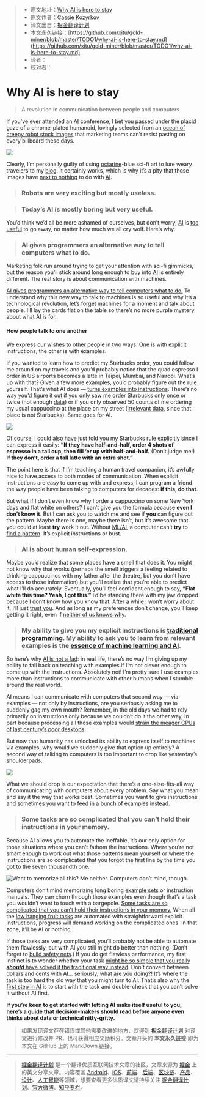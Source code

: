 > * 原文地址：[Why AI is here to stay](https://medium.com/hackernoon/why-ai-is-here-to-stay-9c75b1868b9b)
> * 原文作者：[Cassie Kozyrkov](https://medium.com/@kozyrkov)
> * 译文出自：[掘金翻译计划](https://github.com/xitu/gold-miner)
> * 本文永久链接：[https://github.com/xitu/gold-miner/blob/master/TODO1/why-ai-is-here-to-stay.md](https://github.com/xitu/gold-miner/blob/master/TODO1/why-ai-is-here-to-stay.md)
> * 译者：
> * 校对者：

# Why AI is here to stay

> A revolution in communication between people and computers

If you’ve ever attended an [AI](http://bit.ly/quaesita_ai) conference, I bet you passed under the placid gaze of a chrome-plated humanoid, lovingly selected from an [ocean of creepy robot stock images](https://twitter.com/hmason/status/1123750831587827713) that marketing teams can’t resist pasting on every billboard these days.

![](https://miro.medium.com/max/1400/1*YO5HhWqmVtefTl_aXi5xKw.png)

Clearly, I’m personally guilty of using [octarine](http://bit.ly/octarineai)-blue sci-fi art to lure weary travelers to my [blog](https://medium.com/@kozyrkov). It certainly works, which is why it’s a pity that those images have [next to nothing](http://bit.ly/quaesita_ai) to do with [AI](http://bit.ly/quaesita_ai).

> ### Robots are very exciting but mostly useless.

> ### Today’s AI is mostly boring but very useful.

You’d think we’d all be more ashamed of ourselves, but don’t worry, [AI](http://bit.ly/quaesita_ai) is [too useful](http://bit.ly/quaesita_island) to go away, no matter how much we all cry wolf. Here’s why.

> ### AI gives programmers an alternative way to tell computers what to do.

Marketing folk run around trying to get your attention with sci-fi gimmicks, but the reason you’ll stick around long enough to buy into [AI](http://bit.ly/quaesita_ai) is entirely different. The real story is about communication with machines.

[AI gives programmers an alternative way to tell computers what to do.](http://bit.ly/quaesita_simplest) To understand why this new way to talk to machines is so useful and why it’s a technological revolution, let’s forget machines for a moment and talk about people. I’ll lay the cards flat on the table so there’s no more purple mystery about what AI is for.

#### How people talk to one another

We express our wishes to other people in two ways. One is with explicit instructions, the other is with examples.

If you wanted to learn how to predict my Starbucks order, you could follow me around on my travels and you’d probably notice that the quad espresso I order in US airports becomes a latte in Taipei, Mumbai, and Nairobi. What’s up with that? Given a few more examples, you’d probably figure out the rule yourself. That’s what AI does — [turns examples into instructions](http://bit.ly/quaesita_emperor). There’s no way you’d figure it out if you only saw me order Starbucks only once or twice (not enough [data](http://bit.ly/quaesita_hist)) or if you only observed 50 counts of me ordering my usual cappuccino at the place on my street ([irrelevant data](http://bit.ly/quaesita_biasdef), since that place is not Starbucks). Same goes for AI.

![](https://cdn-images-1.medium.com/max/2000/0*KrYh8NjTt_xPqTM6.jpg)

Of course, I could also have just told you my Starbucks rule explicitly since I can express it easily: **“If they have half-and-half, order 4 shots of espresso in a tall cup, then fill ‘er up with half-and-half.** (Don’t judge me!) **If they don’t, order a tall latte with an extra shot.”**

The point here is that if I’m teaching a human travel companion, it’s awfully nice to have access to both modes of communication. When explicit instructions are easy to come up with and express, I can program a friend the way people have been talking to computers for decades: **if this, do that**.

But what if I don’t even know why I order a cappuccino on some New York days and flat white on others? I can’t give you the formula because **even I don’t know it**. But I can ask you to watch me and see if **you** can figure out the pattern. Maybe there is one, maybe there isn’t, but it’s awesome that you could at least **try** work it out. Without [ML/AI](http://bit.ly/quaesita_emperor), a computer can’t **try** to [find a pattern](http://bit.ly/quaesita_emperor). It’s explicit instructions or bust.

> ### AI is about human self-expression.

Maybe you’d realize that some places have a smell that does it. You might not know why that works (perhaps the smell triggers a feeling related to drinking cappuccinos with my father after the theatre, but you don’t have access to those information) but you’ll realize that you’re able to predict what I’ll do accurately. Eventually, you’ll feel confident enough to say, **“Flat white this time? Yeah, I got this.”** I’d be standing there with my jaw dropped because I don’t know how you know that. After a while I won’t worry about it, I’ll just [trust you](http://bit.ly/quaesita_donttrust). And as long as my preferences don’t change, you’ll keep getting it right, even if [neither of us knows why](http://bit.ly/quaesita_xai).

> ### My ability to give you my explicit instructions is [traditional programming](http://bit.ly/quaesita_simplest). My ability to ask you to learn from relevant examples is the [essence of machine learning and AI](http://bit.ly/quaesita_emperor).

So here’s why [AI is not a fad](http://bit.ly/quaesita_fad): in real life, there’s no way I’m giving up my ability to fall back on teaching with examples if I’m not clever enough to come up with the instructions. Absolutely not! I’m pretty sure I use examples more than instructions to communicate with other humans when I stumble around the real world.

AI means I can communicate with computers that second way — via examples — not only by instructions, are you seriously asking me to suddenly gag my own mouth? Remember, in the old days we had to rely primarily on instructions only because we couldn’t do it the other way, in part because processing all those examples would [strain the meager CPUs of last century’s poor desktops](http://bit.ly/forbes_ai).

But now that humanity has unlocked its ability to express itself to machines via examples, why would we suddenly give that option up entirely? A second way of talking to computers is too important to drop like yesterday’s shoulderpads.

![](https://cdn-images-1.medium.com/max/2000/0*dkk5YgpnY2U9DYJE.jpg)

What we should drop is our expectation that there’s a one-size-fits-all way of communicating with computers about every problem. Say what you mean and say it the way that works best. Sometimes you want to give instructions and sometimes you want to feed in a bunch of examples instead.

> ### Some tasks are so complicated that you can’t hold their instructions in your memory.

Because AI allows you to automate the ineffable, it’s our only option for those situations where you can’t fathom the instructions. Where you’re not smart enough to work out what those patterns mean yourself or where the instructions are so complicated that you forgot the first line by the time you got to the seven thousandth one.

![Want to memorize all this? Me neither. Computers don’t mind, though.](https://cdn-images-1.medium.com/max/2000/0*7LuSlPgyJ-B5VLGh.JPG)

Computers don’t mind memorizing long boring [example sets ](http://bit.ly/quaesita_hist)or instruction manuals. They can churn through those examples even though that’s a task you wouldn’t want to touch with a bargepole. [Some tasks are so complicated that you can’t hold their instructions in your memory.](http://bit.ly/quaesita_fad) When all the [low hanging fruit tasks](http://bit.ly/quaesita_fad) are automated with straightforward explicit instructions, progress will demand working on the complicated ones. In that zone, it’ll be AI or nothing.

If those tasks are very complicated, you’ll probably not be able to automate them flawlessly, but with AI you still might do better than nothing. (Don’t forget to [build safety nets](http://bit.ly/quaesita_policy).) If you do get flawless performance, my first instinct is to wonder whether your task [might be so simple that you really ***should*** have solved it the traditional way instead](http://bit.ly/quaesita_fad). Don’t convert between dollars and cents with AI… seriously, what are you doing?! It’s where the task is too hard the old way that you might turn to AI. That’s also why the [first step in AI](http://bit.ly/quaesita_first) is to start with the task and double-check that you can’t solve it without AI first.

**If you’re keen to get started with letting AI make itself useful to you, [here’s a guide](http://bit.ly/quaesita_dmguide) that decision-makers should read before anyone even thinks about data or technical nitty-gritty.**

> 如果发现译文存在错误或其他需要改进的地方，欢迎到 [掘金翻译计划](https://github.com/xitu/gold-miner) 对译文进行修改并 PR，也可获得相应奖励积分。文章开头的 **本文永久链接** 即为本文在 GitHub 上的 MarkDown 链接。

---

> [掘金翻译计划](https://github.com/xitu/gold-miner) 是一个翻译优质互联网技术文章的社区，文章来源为 [掘金](https://juejin.im) 上的英文分享文章。内容覆盖 [Android](https://github.com/xitu/gold-miner#android)、[iOS](https://github.com/xitu/gold-miner#ios)、[前端](https://github.com/xitu/gold-miner#前端)、[后端](https://github.com/xitu/gold-miner#后端)、[区块链](https://github.com/xitu/gold-miner#区块链)、[产品](https://github.com/xitu/gold-miner#产品)、[设计](https://github.com/xitu/gold-miner#设计)、[人工智能](https://github.com/xitu/gold-miner#人工智能)等领域，想要查看更多优质译文请持续关注 [掘金翻译计划](https://github.com/xitu/gold-miner)、[官方微博](http://weibo.com/juejinfanyi)、[知乎专栏](https://zhuanlan.zhihu.com/juejinfanyi)。
